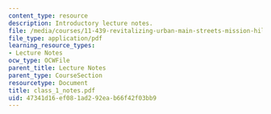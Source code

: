 ```yaml
---
content_type: resource
description: Introductory lecture notes.
file: /media/courses/11-439-revitalizing-urban-main-streets-mission-hill-egleston-square-boston-spring-2003/47341d16ef081ad292eab66f42f03bb9_class_1_notes.pdf
file_type: application/pdf
learning_resource_types:
- Lecture Notes
ocw_type: OCWFile
parent_title: Lecture Notes
parent_type: CourseSection
resourcetype: Document
title: class_1_notes.pdf
uid: 47341d16-ef08-1ad2-92ea-b66f42f03bb9
---
```

